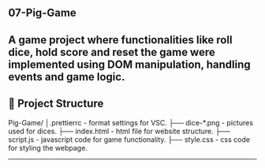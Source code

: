 ## 07-Pig-Game
A game project where functionalities like roll dice, hold score and reset the game were implemented using DOM manipulation, handling events and game logic.
---------------------------------------------------------------------------------------------------------------
## 📁 Project Structure
Pig-Game/
│.prettierrc - format settings for VSC.
├── dice-*.png - pictures used for dices.
├── index.html - html file for website structure.
├── script.js - javascript code for game functionality.
├── style.css - css code for styling the webpage.

---------------------------------------------------------------------------------------------------------------
